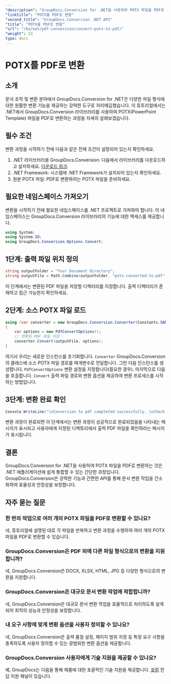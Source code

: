 ```yaml
---
"description": "GroupDocs.Conversion for .NET을 사용하여 POTX 파일을 PDF로 변환하는 방법을 알아보세요. 이 단계별 튜토리얼을 따라 하면 문서 변환이 더욱 원활해집니다."
"linktitle": "POTX를 PDF로 변환"
"second_title": "GroupDocs.Conversion .NET API"
"title": "POTX를 PDF로 변환"
"url": "/ko/net/pdf-conversion/convert-potx-to-pdf/"
"weight": 23
type: docs
---
```

# POTX를 PDF로 변환

## 소개
문서 조작 및 변환 분야에서 GroupDocs.Conversion for .NET은 다양한 파일 형식에 대한 원활한 변환 기능을 제공하는 강력한 도구로 자리매김했습니다. 이 튜토리얼에서는 .NET에서 GroupDocs.Conversion 라이브러리를 사용하여 POTX(PowerPoint Template) 파일을 PDF로 변환하는 과정을 자세히 살펴보겠습니다.
## 필수 조건
변환 과정을 시작하기 전에 다음과 같은 전제 조건이 설정되어 있는지 확인하세요.
1. .NET 라이브러리용 GroupDocs.Conversion: 다음에서 라이브러리를 다운로드하고 설치하세요. [다운로드 링크](https://releases.groupdocs.com/conversion/net/).
2. .NET Framework: 시스템에 .NET Framework가 설치되어 있는지 확인하세요.
3. 원본 POTX 파일: PDF로 변환하려는 POTX 파일을 준비하세요.

## 필요한 네임스페이스 가져오기
변환을 시작하기 전에 필요한 네임스페이스를 .NET 프로젝트로 가져와야 합니다. 이 네임스페이스는 GroupDocs.Conversion 라이브러리의 기능에 대한 액세스를 제공합니다.
```csharp
using System;
using System.IO;
using GroupDocs.Conversion.Options.Convert;
```
## 1단계: 출력 파일 위치 정의
```csharp
string outputFolder = "Your Document Directory";
string outputFile = Path.Combine(outputFolder, "potx-converted-to.pdf");
```
이 단계에서는 변환된 PDF 파일을 저장할 디렉터리를 지정합니다. 출력 디렉터리가 존재하고 접근 가능한지 확인하세요.
## 2단계: 소스 POTX 파일 로드
```csharp
using (var converter = new GroupDocs.Conversion.Converter(Constants.SAMPLE_POTX))
{
    var options = new PdfConvertOptions();
    // 변환된 PDF 파일 저장
    converter.Convert(outputFile, options);
}
```
여기서 우리는 새로운 인스턴스를 초기화합니다. `Converter` GroupDocs.Conversion의 클래스에 소스 POTX 파일 경로를 매개변수로 전달합니다. 그런 다음 인스턴스를 생성합니다. `PdfConvertOptions` 변환 설정을 지정합니다(필요한 경우). 마지막으로 다음을 호출합니다. `Convert` 출력 파일 경로와 변환 옵션을 제공하여 변환 프로세스를 시작하는 방법입니다.
## 3단계: 변환 완료 확인
```csharp
Console.WriteLine("\nConversion to pdf completed successfully. \nCheck output in {0}", outputFolder);
```
변환 과정이 완료되면 이 단계에서는 변환 과정이 성공적으로 완료되었음을 나타내는 메시지가 표시되고 사용자에게 지정된 디렉토리에서 출력 PDF 파일을 확인하라는 메시지가 표시됩니다.

## 결론
GroupDocs.Conversion for .NET을 사용하여 POTX 파일을 PDF로 변환하는 것은 .NET 애플리케이션에 쉽게 통합할 수 있는 간단한 과정입니다. GroupDocs.Conversion은 강력한 기능과 간편한 API를 통해 문서 변환 작업을 간소화하여 효율성과 안정성을 보장합니다.
## 자주 묻는 질문
### 한 번의 작업으로 여러 개의 POTX 파일을 PDF로 변환할 수 있나요?
네, 튜토리얼에 설명된 대로 각 파일을 반복하고 변환 과정을 수행하여 여러 개의 POTX 파일을 PDF로 변환할 수 있습니다.
### GroupDocs.Conversion은 PDF 외에 다른 파일 형식으로의 변환을 지원합니까?
네, GroupDocs.Conversion은 DOCX, XLSX, HTML, JPG 등 다양한 형식으로의 변환을 지원합니다.
### GroupDocs.Conversion은 대규모 문서 변환 작업에 적합합니까?
네, GroupDocs.Conversion은 대규모 문서 변환 작업을 효율적으로 처리하도록 설계되어 최적의 성능과 안정성을 보장합니다.
### 내 요구 사항에 맞게 변환 옵션을 사용자 정의할 수 있나요?
네, GroupDocs.Conversion은 출력 품질 설정, 페이지 범위 지정 등 특정 요구 사항을 충족하도록 사용자 정의할 수 있는 광범위한 변환 옵션을 제공합니다.
### GroupDocs.Conversion 사용자에게 기술 지원을 제공할 수 있나요?
예, GroupDocs는 다음을 통해 제품에 대한 포괄적인 기술 지원을 제공합니다. [포럼](https://purchase.groupdocs.com/temporary-license/) 전담 지원 채널이 있습니다.